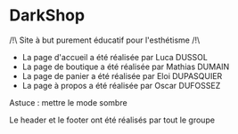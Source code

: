 # DarkShop

/!\ Site à but purement éducatif pour l'esthétisme /!\

- La page d'accueil a été réalisée par Luca DUSSOL
- La page de boutique a été réalisée par Mathias DUMAIN
- La page de panier a été réalisée par Eloi DUPASQUIER
- La page à propos a été réalisée par Oscar DUFOSSEZ

Astuce : mettre le mode sombre

Le header et le footer ont été réalisés par tout le groupe

